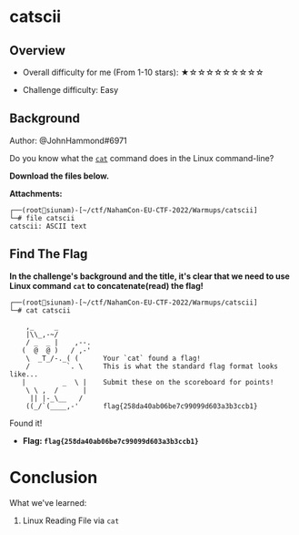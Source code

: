# catscii

## Overview

- Overall difficulty for me (From 1-10 stars): ★☆☆☆☆☆☆☆☆☆

- Challenge difficulty: Easy

## Background

Author: @JohnHammond#6971  
  
Do you know what the [`cat`](https://en.wikipedia.org/wiki/Cat_(Unix)) command does in the Linux command-line?  
  
**Download the files below.**

**Attachments:**
```
┌──(root🌸siunam)-[~/ctf/NahamCon-EU-CTF-2022/Warmups/catscii]
└─# file catscii         
catscii: ASCII text
```

## Find The Flag

**In the challenge's background and the title, it's clear that we need to use Linux command `cat` to concatenate(read) the flag!**
```
┌──(root🌸siunam)-[~/ctf/NahamCon-EU-CTF-2022/Warmups/catscii]
└─# cat catscii     

    ,_     _
    |\\_,-~/
    / _  _ |    ,--.
   (  @  @ )   / ,-'
    \  _T_/-._( (      Your `cat` found a flag! 
    /         `. \     This is what the standard flag format looks like...
   |         _  \ |    Submit these on the scoreboard for points!
    \ \ ,  /      |
     || |-_\__   /
    ((_/`(____,-'      flag{258da40ab06be7c99099d603a3b3ccb1}
```

Found it!

- **Flag: `flag{258da40ab06be7c99099d603a3b3ccb1}`**

# Conclusion

What we've learned:

1. Linux Reading File via `cat`
